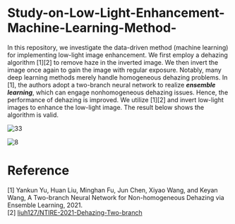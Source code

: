 # Study-on-Low-Light-Enhancement-Machine-Learning-Method-

In this repository, we investigate the data-driven method (machine learning) for implementing low-light image enhancement. We first employ a dehazing algorithm [1][2] to remove haze in the inverted image. We then invert the image once again to gain the image with regular exposure. Notably, many deep learning methods merely handle homogeneous dehazing problems. In [1], the authors adopt a two-branch neural network to realize ***ensemble learning***, which can engage nonhomogeneous dehazing issues. Hence, the performance of dehazing is improved. We utilize [1][2] and invert low-light images to enhance the low-light image. The result below shows the algorithm is valid. 


![33](https://user-images.githubusercontent.com/108604868/201390433-c129e7df-601c-41a0-84c6-81f518ab626b.jpg)

![8](https://user-images.githubusercontent.com/108604868/201390376-13586cc9-e1cb-4dfb-862e-adf7cbc5b5a1.png)


# Reference
[1] Yankun Yu, Huan Liu, Minghan Fu, Jun Chen, Xiyao Wang, and Keyan Wang, A Two-branch Neural Network for Non-homogeneous Dehazing via Ensemble Learning, 2021.  
[2] [liuh127/NTIRE-2021-Dehazing-Two-branch](https://github.com/liuh127/NTIRE-2021-Dehazing-Two-branch)
